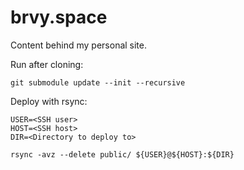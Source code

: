 brvy.space
===

Content behind my personal site.

Run after cloning:

```
git submodule update --init --recursive
```

Deploy with rsync:

```
USER=<SSH user>
HOST=<SSH host>
DIR=<Directory to deploy to>

rsync -avz --delete public/ ${USER}@${HOST}:${DIR}
```
